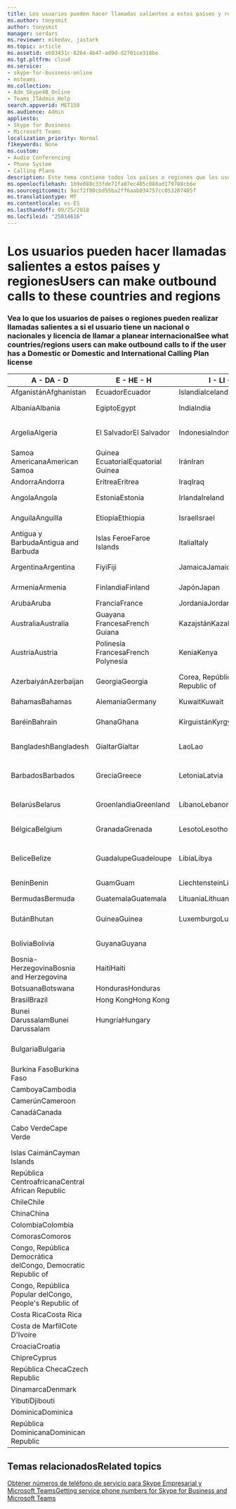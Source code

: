 ```yaml
---
title: Los usuarios pueden hacer llamadas salientes a estos países y regiones
ms.author: tonysmit
author: tonysmit
manager: serdars
ms.reviewer: mikedav, jastark
ms.topic: article
ms.assetid: e603431c-8264-4b47-ad9d-d2701ce318be
ms.tgt.pltfrm: cloud
ms.service:
- skype-for-business-online
- msteams
ms.collection:
- Adm_Skype4B_Online
- Teams_ITAdmin_Help
search.appverid: MET150
ms.audience: Admin
appliesto:
- Skype for Business
- Microsoft Teams
localization_priority: Normal
f1keywords: None
ms.custom:
- Audio Conferencing
- Phone System
- Calling Plans
description: Este tema contiene todos los países o regiones que los usuarios pueden realizar llamadas salientes a si tienen un Plan de llamada.
ms.openlocfilehash: 1b9e088c33fde71fa07ec405c088ad179708cb6e
ms.sourcegitcommit: 9acf2f80cbd55ba2ff6aab034757cc053287485f
ms.translationtype: MT
ms.contentlocale: es-ES
ms.lasthandoff: 09/25/2018
ms.locfileid: "25014616"
---
```

# <a name="users-can-make-outbound-calls-to-these-countries-and-regions"></a><span data-ttu-id="92f85-103">Los usuarios pueden hacer llamadas salientes a estos países y regiones</span><span class="sxs-lookup"><span data-stu-id="92f85-103">Users can make outbound calls to these countries and regions</span></span>

### <a name="see-what-countriesregions-users-can-make-outbound-calls-to-if-the-user-has-a-domestic-or-domestic-and-international-calling-plan-license"></a><span data-ttu-id="92f85-104">Vea lo que los usuarios de países o regiones pueden realizar llamadas salientes a si el usuario tiene un nacional o nacionales y licencia de llamar a planear internacional</span><span class="sxs-lookup"><span data-stu-id="92f85-104">See what countries/regions users can make outbound calls to if the user has a Domestic or Domestic and International Calling Plan license</span></span>

|<span data-ttu-id="92f85-105">**A - D**</span><span class="sxs-lookup"><span data-stu-id="92f85-105">**A - D**</span></span>| <span data-ttu-id="92f85-106">**E - H**</span><span class="sxs-lookup"><span data-stu-id="92f85-106">**E - H**</span></span>|<span data-ttu-id="92f85-107">**I - L**</span><span class="sxs-lookup"><span data-stu-id="92f85-107">**I - L**</span></span>|<span data-ttu-id="92f85-108">**M - O**</span><span class="sxs-lookup"><span data-stu-id="92f85-108">**M - O**</span></span>|<span data-ttu-id="92f85-109">**P - S**</span><span class="sxs-lookup"><span data-stu-id="92f85-109">**P - S**</span></span>|<span data-ttu-id="92f85-110">**T - Z**</span><span class="sxs-lookup"><span data-stu-id="92f85-110">**T - Z**</span></span>|
---|---|---|---|---|---|
|<span data-ttu-id="92f85-111">Afganistán</span><span class="sxs-lookup"><span data-stu-id="92f85-111">Afghanistan</span></span>|<span data-ttu-id="92f85-112">Ecuador</span><span class="sxs-lookup"><span data-stu-id="92f85-112">Ecuador</span></span> |<span data-ttu-id="92f85-113">Islandia</span><span class="sxs-lookup"><span data-stu-id="92f85-113">Iceland</span></span> |<span data-ttu-id="92f85-114">Macao</span><span class="sxs-lookup"><span data-stu-id="92f85-114">Macau</span></span> |<span data-ttu-id="92f85-115">Pakistán</span><span class="sxs-lookup"><span data-stu-id="92f85-115">Pakistan</span></span> |<span data-ttu-id="92f85-116">Taiwán</span><span class="sxs-lookup"><span data-stu-id="92f85-116">Taiwan</span></span>   |
|<span data-ttu-id="92f85-117">Albania</span><span class="sxs-lookup"><span data-stu-id="92f85-117">Albania</span></span>|<span data-ttu-id="92f85-118">Egipto</span><span class="sxs-lookup"><span data-stu-id="92f85-118">Egypt</span></span> |<span data-ttu-id="92f85-119">India</span><span class="sxs-lookup"><span data-stu-id="92f85-119">India</span></span> |<span data-ttu-id="92f85-120">ERY de Macedonia</span><span class="sxs-lookup"><span data-stu-id="92f85-120">Macedonia</span></span> |<span data-ttu-id="92f85-121">Palaos</span><span class="sxs-lookup"><span data-stu-id="92f85-121">Palau</span></span> |<span data-ttu-id="92f85-122">Tayikistán</span><span class="sxs-lookup"><span data-stu-id="92f85-122">Tajikistan</span></span>   |
|<span data-ttu-id="92f85-123">Argelia</span><span class="sxs-lookup"><span data-stu-id="92f85-123">Algeria</span></span>|<span data-ttu-id="92f85-124">El Salvador</span><span class="sxs-lookup"><span data-stu-id="92f85-124">El Salvador</span></span> |<span data-ttu-id="92f85-125">Indonesia</span><span class="sxs-lookup"><span data-stu-id="92f85-125">Indonesia</span></span> |<span data-ttu-id="92f85-126">Malawi</span><span class="sxs-lookup"><span data-stu-id="92f85-126">Malawi</span></span> |<span data-ttu-id="92f85-127">Autoridad Palestina</span><span class="sxs-lookup"><span data-stu-id="92f85-127">Palestinian Authority</span></span> |<span data-ttu-id="92f85-128">Tanzania, República Unida de</span><span class="sxs-lookup"><span data-stu-id="92f85-128">Tanzania, United Republic of</span></span>  |
|<span data-ttu-id="92f85-129">Samoa Americana</span><span class="sxs-lookup"><span data-stu-id="92f85-129">American Samoa</span></span>|<span data-ttu-id="92f85-130">Guinea Ecuatorial</span><span class="sxs-lookup"><span data-stu-id="92f85-130">Equatorial Guinea</span></span> |<span data-ttu-id="92f85-131">Irán</span><span class="sxs-lookup"><span data-stu-id="92f85-131">Iran</span></span> |<span data-ttu-id="92f85-132">Malasia</span><span class="sxs-lookup"><span data-stu-id="92f85-132">Malaysia</span></span> |<span data-ttu-id="92f85-133">Panamá</span><span class="sxs-lookup"><span data-stu-id="92f85-133">Panama</span></span> | <span data-ttu-id="92f85-134">Tailandia</span><span class="sxs-lookup"><span data-stu-id="92f85-134">Thailand</span></span>   |
|<span data-ttu-id="92f85-135">Andorra</span><span class="sxs-lookup"><span data-stu-id="92f85-135">Andorra</span></span> |<span data-ttu-id="92f85-136">Eritrea</span><span class="sxs-lookup"><span data-stu-id="92f85-136">Eritrea</span></span> |<span data-ttu-id="92f85-137">Iraq</span><span class="sxs-lookup"><span data-stu-id="92f85-137">Iraq</span></span> |<span data-ttu-id="92f85-138">Malí</span><span class="sxs-lookup"><span data-stu-id="92f85-138">Mali</span></span> |<span data-ttu-id="92f85-139">Paraguay</span><span class="sxs-lookup"><span data-stu-id="92f85-139">Paraguay</span></span> |<span data-ttu-id="92f85-140">Togo</span><span class="sxs-lookup"><span data-stu-id="92f85-140">Togo</span></span>   |
|<span data-ttu-id="92f85-141">Angola</span><span class="sxs-lookup"><span data-stu-id="92f85-141">Angola</span></span> |<span data-ttu-id="92f85-142">Estonia</span><span class="sxs-lookup"><span data-stu-id="92f85-142">Estonia</span></span> |<span data-ttu-id="92f85-143">Irlanda</span><span class="sxs-lookup"><span data-stu-id="92f85-143">Ireland</span></span> |<span data-ttu-id="92f85-144">Malta</span><span class="sxs-lookup"><span data-stu-id="92f85-144">Malta</span></span> |<span data-ttu-id="92f85-145">Perú</span><span class="sxs-lookup"><span data-stu-id="92f85-145">Peru</span></span> | <span data-ttu-id="92f85-146">Trinidad y Tobago</span><span class="sxs-lookup"><span data-stu-id="92f85-146">Trinidad and Tobago</span></span>  |
|<span data-ttu-id="92f85-147">Anguila</span><span class="sxs-lookup"><span data-stu-id="92f85-147">Anguilla</span></span> |<span data-ttu-id="92f85-148">Etiopía</span><span class="sxs-lookup"><span data-stu-id="92f85-148">Ethiopia</span></span> |<span data-ttu-id="92f85-149">Israel</span><span class="sxs-lookup"><span data-stu-id="92f85-149">Israel</span></span> |<span data-ttu-id="92f85-150">Islas Marshall</span><span class="sxs-lookup"><span data-stu-id="92f85-150">Marshall Islands</span></span> | <span data-ttu-id="92f85-151">Filipinas</span><span class="sxs-lookup"><span data-stu-id="92f85-151">Philippines</span></span> | <span data-ttu-id="92f85-152">Turquía</span><span class="sxs-lookup"><span data-stu-id="92f85-152">Turkey</span></span> |
|<span data-ttu-id="92f85-153">Antigua y Barbuda</span><span class="sxs-lookup"><span data-stu-id="92f85-153">Antigua and Barbuda</span></span> | <span data-ttu-id="92f85-154">Islas Feroe</span><span class="sxs-lookup"><span data-stu-id="92f85-154">Faroe Islands</span></span> |<span data-ttu-id="92f85-155">Italia</span><span class="sxs-lookup"><span data-stu-id="92f85-155">Italy</span></span> |<span data-ttu-id="92f85-156">Martinica</span><span class="sxs-lookup"><span data-stu-id="92f85-156">Martinique</span></span> |<span data-ttu-id="92f85-157">Polonia</span><span class="sxs-lookup"><span data-stu-id="92f85-157">Poland</span></span> |<span data-ttu-id="92f85-158">Turkmenistán</span><span class="sxs-lookup"><span data-stu-id="92f85-158">Turkmenistan</span></span> |
|<span data-ttu-id="92f85-159">Argentina</span><span class="sxs-lookup"><span data-stu-id="92f85-159">Argentina</span></span>|<span data-ttu-id="92f85-160">Fiyi</span><span class="sxs-lookup"><span data-stu-id="92f85-160">Fiji</span></span> |<span data-ttu-id="92f85-161">Jamaica</span><span class="sxs-lookup"><span data-stu-id="92f85-161">Jamaica</span></span> |<span data-ttu-id="92f85-162">Mauricio</span><span class="sxs-lookup"><span data-stu-id="92f85-162">Mauritius</span></span> |<span data-ttu-id="92f85-163">Portugal</span><span class="sxs-lookup"><span data-stu-id="92f85-163">Portugal</span></span> |<span data-ttu-id="92f85-164">Islas Turcas y Caicos</span><span class="sxs-lookup"><span data-stu-id="92f85-164">Turks and Caicos</span></span>   |
|<span data-ttu-id="92f85-165">Armenia</span><span class="sxs-lookup"><span data-stu-id="92f85-165">Armenia</span></span> |<span data-ttu-id="92f85-166">Finlandia</span><span class="sxs-lookup"><span data-stu-id="92f85-166">Finland</span></span> |<span data-ttu-id="92f85-167">Japón</span><span class="sxs-lookup"><span data-stu-id="92f85-167">Japan</span></span> |<span data-ttu-id="92f85-168">Mayotte</span><span class="sxs-lookup"><span data-stu-id="92f85-168">Mayotte</span></span> | <span data-ttu-id="92f85-169">Puerto Rico</span><span class="sxs-lookup"><span data-stu-id="92f85-169">Puerto Rico</span></span> |<span data-ttu-id="92f85-170">Uganda</span><span class="sxs-lookup"><span data-stu-id="92f85-170">Uganda</span></span>  |
|<span data-ttu-id="92f85-171">Aruba</span><span class="sxs-lookup"><span data-stu-id="92f85-171">Aruba</span></span> |<span data-ttu-id="92f85-172">Francia</span><span class="sxs-lookup"><span data-stu-id="92f85-172">France</span></span> |<span data-ttu-id="92f85-173">Jordania</span><span class="sxs-lookup"><span data-stu-id="92f85-173">Jordan</span></span> |<span data-ttu-id="92f85-174">México</span><span class="sxs-lookup"><span data-stu-id="92f85-174">Mexico</span></span> |<span data-ttu-id="92f85-175">Catar</span><span class="sxs-lookup"><span data-stu-id="92f85-175">Qatar</span></span> | <span data-ttu-id="92f85-176">Ucrania</span><span class="sxs-lookup"><span data-stu-id="92f85-176">Ukraine</span></span>   |
|<span data-ttu-id="92f85-177">Australia</span><span class="sxs-lookup"><span data-stu-id="92f85-177">Australia</span></span> |<span data-ttu-id="92f85-178">Guayana Francesa</span><span class="sxs-lookup"><span data-stu-id="92f85-178">French Guiana</span></span> |<span data-ttu-id="92f85-179">Kazajstán</span><span class="sxs-lookup"><span data-stu-id="92f85-179">Kazakhstan</span></span> |<span data-ttu-id="92f85-180">Micronesia</span><span class="sxs-lookup"><span data-stu-id="92f85-180">Micronesia</span></span> |<span data-ttu-id="92f85-181">Reunión</span><span class="sxs-lookup"><span data-stu-id="92f85-181">Reunion</span></span> |<span data-ttu-id="92f85-182">Emiratos Árabes Unidos (E.A.U.)</span><span class="sxs-lookup"><span data-stu-id="92f85-182">United Arab Emirates (U.A.E)</span></span>  |
|<span data-ttu-id="92f85-183">Austria</span><span class="sxs-lookup"><span data-stu-id="92f85-183">Austria</span></span> |<span data-ttu-id="92f85-184">Polinesia Francesa</span><span class="sxs-lookup"><span data-stu-id="92f85-184">French Polynesia</span></span> |<span data-ttu-id="92f85-185">Kenia</span><span class="sxs-lookup"><span data-stu-id="92f85-185">Kenya</span></span> |<span data-ttu-id="92f85-186">Moldavia, República de</span><span class="sxs-lookup"><span data-stu-id="92f85-186">Moldova, Republic of</span></span> |<span data-ttu-id="92f85-187">Rumania</span><span class="sxs-lookup"><span data-stu-id="92f85-187">Romania</span></span> |<span data-ttu-id="92f85-188">Reino Unido (UK)</span><span class="sxs-lookup"><span data-stu-id="92f85-188">United Kingdom (U.K.)</span></span> |
|<span data-ttu-id="92f85-189">Azerbaiyán</span><span class="sxs-lookup"><span data-stu-id="92f85-189">Azerbaijan</span></span> |<span data-ttu-id="92f85-190">Georgia</span><span class="sxs-lookup"><span data-stu-id="92f85-190">Georgia</span></span> |<span data-ttu-id="92f85-191">Corea, República de</span><span class="sxs-lookup"><span data-stu-id="92f85-191">Korea, Republic of</span></span> |<span data-ttu-id="92f85-192">Mónaco</span><span class="sxs-lookup"><span data-stu-id="92f85-192">Monaco</span></span> | <span data-ttu-id="92f85-193">Federación de Rusia</span><span class="sxs-lookup"><span data-stu-id="92f85-193">Russian Federation</span></span> |<span data-ttu-id="92f85-194">Estados Unidos (EE. UU.)</span><span class="sxs-lookup"><span data-stu-id="92f85-194">United States (U.S.)</span></span>  |
|<span data-ttu-id="92f85-195">Bahamas</span><span class="sxs-lookup"><span data-stu-id="92f85-195">Bahamas</span></span> |<span data-ttu-id="92f85-196">Alemania</span><span class="sxs-lookup"><span data-stu-id="92f85-196">Germany</span></span> |<span data-ttu-id="92f85-197">Kuwait</span><span class="sxs-lookup"><span data-stu-id="92f85-197">Kuwait</span></span> |<span data-ttu-id="92f85-198">Mongolia</span><span class="sxs-lookup"><span data-stu-id="92f85-198">Mongolia</span></span> |<span data-ttu-id="92f85-199">Ruanda</span><span class="sxs-lookup"><span data-stu-id="92f85-199">Rwanda</span></span> | <span data-ttu-id="92f85-200">Uruguay</span><span class="sxs-lookup"><span data-stu-id="92f85-200">Uruguay</span></span> |
|<span data-ttu-id="92f85-201">Baréin</span><span class="sxs-lookup"><span data-stu-id="92f85-201">Bahrain</span></span> |<span data-ttu-id="92f85-202">Ghana</span><span class="sxs-lookup"><span data-stu-id="92f85-202">Ghana</span></span> |<span data-ttu-id="92f85-203">Kirguistán</span><span class="sxs-lookup"><span data-stu-id="92f85-203">Kyrgyzstan</span></span> |<span data-ttu-id="92f85-204">Montenegro</span><span class="sxs-lookup"><span data-stu-id="92f85-204">Montenegro</span></span> | <span data-ttu-id="92f85-205">San Cristóbal y Nieves</span><span class="sxs-lookup"><span data-stu-id="92f85-205">Saint Kitts and Nevis</span></span> |<span data-ttu-id="92f85-206">Uzbekistán</span><span class="sxs-lookup"><span data-stu-id="92f85-206">Uzbekistan</span></span>  |
|<span data-ttu-id="92f85-207">Bangladesh</span><span class="sxs-lookup"><span data-stu-id="92f85-207">Bangladesh</span></span> |<span data-ttu-id="92f85-208">Gialtar</span><span class="sxs-lookup"><span data-stu-id="92f85-208">Gialtar</span></span> |<span data-ttu-id="92f85-209">Lao</span><span class="sxs-lookup"><span data-stu-id="92f85-209">Lao</span></span> |<span data-ttu-id="92f85-210">Montserrat</span><span class="sxs-lookup"><span data-stu-id="92f85-210">Montserrat</span></span> | <span data-ttu-id="92f85-211">Santa Lucía</span><span class="sxs-lookup"><span data-stu-id="92f85-211">Saint Lucia</span></span> |<span data-ttu-id="92f85-212">Ciudad del Vaticano</span><span class="sxs-lookup"><span data-stu-id="92f85-212">Vatican City State</span></span>  |
|<span data-ttu-id="92f85-213">Barbados</span><span class="sxs-lookup"><span data-stu-id="92f85-213">Barbados</span></span> |<span data-ttu-id="92f85-214">Grecia</span><span class="sxs-lookup"><span data-stu-id="92f85-214">Greece</span></span> |<span data-ttu-id="92f85-215">Letonia</span><span class="sxs-lookup"><span data-stu-id="92f85-215">Latvia</span></span> |<span data-ttu-id="92f85-216">Marruecos</span><span class="sxs-lookup"><span data-stu-id="92f85-216">Morocco</span></span> |<span data-ttu-id="92f85-217">San Vicente y las Granadinas</span><span class="sxs-lookup"><span data-stu-id="92f85-217">Saint Vincent and the Grenadines</span></span> |<span data-ttu-id="92f85-218">Venezuela</span><span class="sxs-lookup"><span data-stu-id="92f85-218">Venezuela</span></span>   |
|<span data-ttu-id="92f85-219">Belarús</span><span class="sxs-lookup"><span data-stu-id="92f85-219">Belarus</span></span> |<span data-ttu-id="92f85-220">Groenlandia</span><span class="sxs-lookup"><span data-stu-id="92f85-220">Greenland</span></span> |<span data-ttu-id="92f85-221">Líbano</span><span class="sxs-lookup"><span data-stu-id="92f85-221">Lebanon</span></span> |<span data-ttu-id="92f85-222">Mozambique</span><span class="sxs-lookup"><span data-stu-id="92f85-222">Mozambique</span></span> | <span data-ttu-id="92f85-223">San Marino</span><span class="sxs-lookup"><span data-stu-id="92f85-223">San Marino</span></span> |<span data-ttu-id="92f85-224">Vietnam</span><span class="sxs-lookup"><span data-stu-id="92f85-224">Viet Nam</span></span>  |
|<span data-ttu-id="92f85-225">Bélgica</span><span class="sxs-lookup"><span data-stu-id="92f85-225">Belgium</span></span> |<span data-ttu-id="92f85-226">Granada</span><span class="sxs-lookup"><span data-stu-id="92f85-226">Grenada</span></span> |<span data-ttu-id="92f85-227">Lesoto</span><span class="sxs-lookup"><span data-stu-id="92f85-227">Lesotho</span></span> |<span data-ttu-id="92f85-228">Myanmar</span><span class="sxs-lookup"><span data-stu-id="92f85-228">Myanmar</span></span> | <span data-ttu-id="92f85-229">Arabia Saudí</span><span class="sxs-lookup"><span data-stu-id="92f85-229">Saudi Arabia</span></span> | <span data-ttu-id="92f85-230">Islas Vírgenes Británicas</span><span class="sxs-lookup"><span data-stu-id="92f85-230">Virgin Islands (British)</span></span> |
|<span data-ttu-id="92f85-231">Belice</span><span class="sxs-lookup"><span data-stu-id="92f85-231">Belize</span></span> |<span data-ttu-id="92f85-232">Guadalupe</span><span class="sxs-lookup"><span data-stu-id="92f85-232">Guadeloupe</span></span> |<span data-ttu-id="92f85-233">Libia</span><span class="sxs-lookup"><span data-stu-id="92f85-233">Libya</span></span> |<span data-ttu-id="92f85-234">Namibia</span><span class="sxs-lookup"><span data-stu-id="92f85-234">Namibia</span></span> |<span data-ttu-id="92f85-235">Senegal</span><span class="sxs-lookup"><span data-stu-id="92f85-235">Senegal</span></span> | <span data-ttu-id="92f85-236">Islas Vírgenes de los Estados Unidos</span><span class="sxs-lookup"><span data-stu-id="92f85-236">Virgin Islands (U.S.)</span></span>  |
|<span data-ttu-id="92f85-237">Benín</span><span class="sxs-lookup"><span data-stu-id="92f85-237">Benin</span></span> |<span data-ttu-id="92f85-238">Guam</span><span class="sxs-lookup"><span data-stu-id="92f85-238">Guam</span></span> |<span data-ttu-id="92f85-239">Liechtenstein</span><span class="sxs-lookup"><span data-stu-id="92f85-239">Liechtenstein</span></span> |<span data-ttu-id="92f85-240">Nepal</span><span class="sxs-lookup"><span data-stu-id="92f85-240">Nepal</span></span> | <span data-ttu-id="92f85-241">Serbia</span><span class="sxs-lookup"><span data-stu-id="92f85-241">Serbia</span></span> | <span data-ttu-id="92f85-242">Islas Wallis y Futuna</span><span class="sxs-lookup"><span data-stu-id="92f85-242">Wallis and Futuna Islands</span></span>  |
|<span data-ttu-id="92f85-243">Bermudas</span><span class="sxs-lookup"><span data-stu-id="92f85-243">Bermuda</span></span> |<span data-ttu-id="92f85-244">Guatemala</span><span class="sxs-lookup"><span data-stu-id="92f85-244">Guatemala</span></span> |<span data-ttu-id="92f85-245">Lituania</span><span class="sxs-lookup"><span data-stu-id="92f85-245">Lithuania</span></span> |<span data-ttu-id="92f85-246">Países Bajos</span><span class="sxs-lookup"><span data-stu-id="92f85-246">Netherlands</span></span> |<span data-ttu-id="92f85-247">Singapur</span><span class="sxs-lookup"><span data-stu-id="92f85-247">Singapore</span></span> |<span data-ttu-id="92f85-248">Yemen</span><span class="sxs-lookup"><span data-stu-id="92f85-248">Yemen</span></span> |
|<span data-ttu-id="92f85-249">Bután</span><span class="sxs-lookup"><span data-stu-id="92f85-249">Bhutan</span></span> |<span data-ttu-id="92f85-250">Guinea</span><span class="sxs-lookup"><span data-stu-id="92f85-250">Guinea</span></span> |<span data-ttu-id="92f85-251">Luxemburgo</span><span class="sxs-lookup"><span data-stu-id="92f85-251">Luxembourg</span></span> |<span data-ttu-id="92f85-252">Antillas Holandesas</span><span class="sxs-lookup"><span data-stu-id="92f85-252">Netherlands Antilles</span></span> |<span data-ttu-id="92f85-253">Eslovaquia</span><span class="sxs-lookup"><span data-stu-id="92f85-253">Slovakia</span></span> |<span data-ttu-id="92f85-254">Zambia</span><span class="sxs-lookup"><span data-stu-id="92f85-254">Zambia</span></span>  |
|<span data-ttu-id="92f85-255">Bolivia</span><span class="sxs-lookup"><span data-stu-id="92f85-255">Bolivia</span></span> |<span data-ttu-id="92f85-256">Guyana</span><span class="sxs-lookup"><span data-stu-id="92f85-256">Guyana</span></span>| |<span data-ttu-id="92f85-257">Nueva Caledonia</span><span class="sxs-lookup"><span data-stu-id="92f85-257">New Caledonia</span></span> |<span data-ttu-id="92f85-258">Eslovenia</span><span class="sxs-lookup"><span data-stu-id="92f85-258">Slovenia</span></span> |<span data-ttu-id="92f85-259">Zimbabue</span><span class="sxs-lookup"><span data-stu-id="92f85-259">Zimbabwe</span></span> |
|<span data-ttu-id="92f85-260">Bosnia-Herzegovina</span><span class="sxs-lookup"><span data-stu-id="92f85-260">Bosnia and Herzegovina</span></span> |<span data-ttu-id="92f85-261">Haití</span><span class="sxs-lookup"><span data-stu-id="92f85-261">Haiti</span></span> ||<span data-ttu-id="92f85-262">Nueva Zelanda</span><span class="sxs-lookup"><span data-stu-id="92f85-262">New Zealand</span></span> |<span data-ttu-id="92f85-263">Sudáfrica</span><span class="sxs-lookup"><span data-stu-id="92f85-263">South Africa</span></span> | 
|<span data-ttu-id="92f85-264">Botsuana</span><span class="sxs-lookup"><span data-stu-id="92f85-264">Botswana</span></span> |<span data-ttu-id="92f85-265">Honduras</span><span class="sxs-lookup"><span data-stu-id="92f85-265">Honduras</span></span> ||<span data-ttu-id="92f85-266">Nicaragua</span><span class="sxs-lookup"><span data-stu-id="92f85-266">Nicaragua</span></span> |<span data-ttu-id="92f85-267">España</span><span class="sxs-lookup"><span data-stu-id="92f85-267">Spain</span></span> |
|<span data-ttu-id="92f85-268">Brasil</span><span class="sxs-lookup"><span data-stu-id="92f85-268">Brazil</span></span> |<span data-ttu-id="92f85-269">Hong Kong</span><span class="sxs-lookup"><span data-stu-id="92f85-269">Hong Kong</span></span> ||<span data-ttu-id="92f85-270">Níger</span><span class="sxs-lookup"><span data-stu-id="92f85-270">Niger</span></span> |<span data-ttu-id="92f85-271">Sri Lanka</span><span class="sxs-lookup"><span data-stu-id="92f85-271">Sri Lanka</span></span> | 
|<span data-ttu-id="92f85-272">Bunei Darussalam</span><span class="sxs-lookup"><span data-stu-id="92f85-272">Bunei Darussalam</span></span> |<span data-ttu-id="92f85-273">Hungría</span><span class="sxs-lookup"><span data-stu-id="92f85-273">Hungary</span></span> ||<span data-ttu-id="92f85-274">Nigeria</span><span class="sxs-lookup"><span data-stu-id="92f85-274">Nigeria</span></span> |<span data-ttu-id="92f85-275">San Pedro y Miquelón</span><span class="sxs-lookup"><span data-stu-id="92f85-275">St. Pierre and Miquelon</span></span> | 
|<span data-ttu-id="92f85-276">Bulgaria</span><span class="sxs-lookup"><span data-stu-id="92f85-276">Bulgaria</span></span> |||<span data-ttu-id="92f85-277">Islas Marianas del Norte</span><span class="sxs-lookup"><span data-stu-id="92f85-277">Northern Mariana Islands</span></span> |<span data-ttu-id="92f85-278">Sudán</span><span class="sxs-lookup"><span data-stu-id="92f85-278">Sudan</span></span> |
|<span data-ttu-id="92f85-279">Burkina Faso</span><span class="sxs-lookup"><span data-stu-id="92f85-279">Burkina Faso</span></span> |||<span data-ttu-id="92f85-280">Noruega</span><span class="sxs-lookup"><span data-stu-id="92f85-280">Norway</span></span> |<span data-ttu-id="92f85-281">Surinam</span><span class="sxs-lookup"><span data-stu-id="92f85-281">Suriname</span></span> |
|<span data-ttu-id="92f85-282">Camboya</span><span class="sxs-lookup"><span data-stu-id="92f85-282">Cambodia</span></span> |||<span data-ttu-id="92f85-283">Omán</span><span class="sxs-lookup"><span data-stu-id="92f85-283">Oman</span></span> |<span data-ttu-id="92f85-284">Suazilandia</span><span class="sxs-lookup"><span data-stu-id="92f85-284">Swaziland</span></span> | 
|<span data-ttu-id="92f85-285">Camerún</span><span class="sxs-lookup"><span data-stu-id="92f85-285">Cameroon</span></span> ||||<span data-ttu-id="92f85-286">Suecia</span><span class="sxs-lookup"><span data-stu-id="92f85-286">Sweden</span></span> |
|<span data-ttu-id="92f85-287">Canadá</span><span class="sxs-lookup"><span data-stu-id="92f85-287">Canada</span></span> ||||<span data-ttu-id="92f85-288">Suiza</span><span class="sxs-lookup"><span data-stu-id="92f85-288">Switzerland</span></span> | 
|<span data-ttu-id="92f85-289">Cabo Verde</span><span class="sxs-lookup"><span data-stu-id="92f85-289">Cape Verde</span></span> ||||<span data-ttu-id="92f85-290">República Árabe Siria</span><span class="sxs-lookup"><span data-stu-id="92f85-290">Syrian Arab Republic</span></span> |
|<span data-ttu-id="92f85-291">Islas Caimán</span><span class="sxs-lookup"><span data-stu-id="92f85-291">Cayman Islands</span></span> |
|<span data-ttu-id="92f85-292">República Centroafricana</span><span class="sxs-lookup"><span data-stu-id="92f85-292">Central African Republic</span></span> |
|<span data-ttu-id="92f85-293">Chile</span><span class="sxs-lookup"><span data-stu-id="92f85-293">Chile</span></span> |
|<span data-ttu-id="92f85-294">China</span><span class="sxs-lookup"><span data-stu-id="92f85-294">China</span></span> |
|<span data-ttu-id="92f85-295">Colombia</span><span class="sxs-lookup"><span data-stu-id="92f85-295">Colombia</span></span> |
|<span data-ttu-id="92f85-296">Comoras</span><span class="sxs-lookup"><span data-stu-id="92f85-296">Comoros</span></span> |
|<span data-ttu-id="92f85-297">Congo, República Democrática del</span><span class="sxs-lookup"><span data-stu-id="92f85-297">Congo, Democratic Republic of</span></span> |
|<span data-ttu-id="92f85-298">Congo, República Popular del</span><span class="sxs-lookup"><span data-stu-id="92f85-298">Congo, People's Republic of</span></span> |
|<span data-ttu-id="92f85-299">Costa Rica</span><span class="sxs-lookup"><span data-stu-id="92f85-299">Costa Rica</span></span> |
|<span data-ttu-id="92f85-300">Costa de Marfil</span><span class="sxs-lookup"><span data-stu-id="92f85-300">Cote D'Ivoire</span></span> |
|<span data-ttu-id="92f85-301">Croacia</span><span class="sxs-lookup"><span data-stu-id="92f85-301">Croatia</span></span> |
|<span data-ttu-id="92f85-302">Chipre</span><span class="sxs-lookup"><span data-stu-id="92f85-302">Cyprus</span></span> |
|<span data-ttu-id="92f85-303">República Checa</span><span class="sxs-lookup"><span data-stu-id="92f85-303">Czech Republic</span></span> |
|<span data-ttu-id="92f85-304">Dinamarca</span><span class="sxs-lookup"><span data-stu-id="92f85-304">Denmark</span></span> |
|<span data-ttu-id="92f85-305">Yibuti</span><span class="sxs-lookup"><span data-stu-id="92f85-305">Djibouti</span></span> |
|<span data-ttu-id="92f85-306">Dominica</span><span class="sxs-lookup"><span data-stu-id="92f85-306">Dominica</span></span> |
|<span data-ttu-id="92f85-307">República Dominicana</span><span class="sxs-lookup"><span data-stu-id="92f85-307">Dominican Republic</span></span> |

## <a name="related-topics"></a><span data-ttu-id="92f85-308">Temas relacionados</span><span class="sxs-lookup"><span data-stu-id="92f85-308">Related topics</span></span>

[<span data-ttu-id="92f85-309">Obtener números de teléfono de servicio para Skype Empresarial y Microsoft Teams</span><span class="sxs-lookup"><span data-stu-id="92f85-309">Getting service phone numbers for Skype for Business and Microsoft Teams</span></span>](/SkypeForBusiness/what-is-phone-system-in-office-365/getting-service-phone-numbers)

  
 